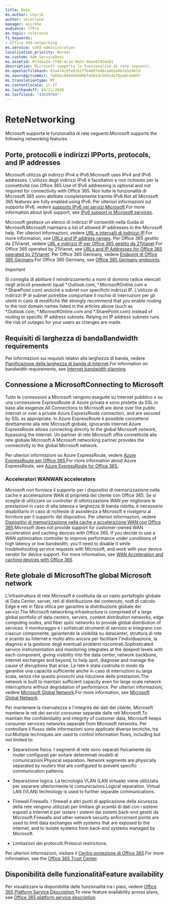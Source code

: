 ```yaml
---
title: Rete
ms.author: sharik
author: skjerland
manager: mnirkhe
audience: ITPro
ms.topic: reference
f1_keywords:
- office-365-networking
ms.service: o365-administration
localization_priority: Normal
ms.custom: Adm_ServiceDesc
ms.assetid: 073dea34-7fd8-4c1d-9a31-6bee87924a81
description: Microsoft supporta le funzionalità di rete seguenti.
ms.openlocfilehash: 62a474c9fe0161f7b4d876d8ca462e6bfe5e962d
ms.sourcegitcommit: 7a68dc894dde0d06fab014c56914a78aa8cda847
ms.translationtype: MT
ms.contentlocale: it-IT
ms.lasthandoff: 04/21/2020
ms.locfileid: "43639764"
---
```

# <a name="networking"></a><span data-ttu-id="3351f-103">Rete</span><span class="sxs-lookup"><span data-stu-id="3351f-103">Networking</span></span>

<span data-ttu-id="3351f-104">Microsoft supporta le funzionalità di rete seguenti.</span><span class="sxs-lookup"><span data-stu-id="3351f-104">Microsoft supports the following networking features.</span></span>
  
## <a name="ports-protocols-and-ip-addresses"></a><span data-ttu-id="3351f-105">Porte, protocolli e indirizzi IP</span><span class="sxs-lookup"><span data-stu-id="3351f-105">Ports, protocols, and IP addresses</span></span>

<span data-ttu-id="3351f-106">Microsoft utilizza gli indirizzi IPv4 e IPv6.</span><span class="sxs-lookup"><span data-stu-id="3351f-106">Microsoft uses IPv4 and IPv6 addresses.</span></span> <span data-ttu-id="3351f-107">L'utilizzo degli indirizzi IPv6 è facoltativo e non richiesto per la connettività con Office 365.</span><span class="sxs-lookup"><span data-stu-id="3351f-107">Use of IPv6 addressing is optional and not required for connectivity with Office 365.</span></span> <span data-ttu-id="3351f-108">Non tutte le funzionalità di Microsoft 365 sono abilitate completamente tramite IPv6.</span><span class="sxs-lookup"><span data-stu-id="3351f-108">Not all Microsoft 365 features are fully enabled using IPv6.</span></span> <span data-ttu-id="3351f-109">Per ulteriori informazioni sul supporto IPv6, vedere [supporto IPv6 nei servizi Microsoft](https://docs.microsoft.com/office365/enterprise/ipv6-support).</span><span class="sxs-lookup"><span data-stu-id="3351f-109">For more information about Ipv6 support, see [IPv6 support in Microsoft services](https://docs.microsoft.com/office365/enterprise/ipv6-support).</span></span>
  
<span data-ttu-id="3351f-110">Microsoft gestisce un elenco di indirizzi IP consentiti nella Guida di Microsoft.</span><span class="sxs-lookup"><span data-stu-id="3351f-110">Microsoft maintains a list of allowed IP addresses in the Microsoft help.</span></span> <span data-ttu-id="3351f-111">Per ulteriori informazioni, vedere [URL e intervalli di indirizzi IP](https://docs.microsoft.com/office365/enterprise/urls-and-ip-address-ranges).</span><span class="sxs-lookup"><span data-stu-id="3351f-111">For more information, see [URLs and IP address ranges](https://docs.microsoft.com/office365/enterprise/urls-and-ip-address-ranges).</span></span> <span data-ttu-id="3351f-112">Per Office 365 gestito da 21Vianet, vedere [URL e indirizzi IP per Office 365 gestito da 21Vianet](https://docs.microsoft.com/office365/enterprise/managing-office-365-endpoints).</span><span class="sxs-lookup"><span data-stu-id="3351f-112">For Office 365 operated by 21Vianet, see [URLs and IP Addresses for Office 365 operated by 21Vianet](https://docs.microsoft.com/office365/enterprise/managing-office-365-endpoints).</span></span> <span data-ttu-id="3351f-113">Per Office 365 Germany, vedere [Endpoint di Office 365 Germany](https://support.office.com/article/Office-365-Germany-endpoints-8a113a50-0071-4155-bb8e-eba5a8dbd4c8).</span><span class="sxs-lookup"><span data-stu-id="3351f-113">For Office 365 Germany, see [Office 365 Germany endpoints](https://support.office.com/article/Office-365-Germany-endpoints-8a113a50-0071-4155-bb8e-eba5a8dbd4c8).</span></span>
  
> [!IMPORTANT]
> <span data-ttu-id="3351f-p103">Si consiglia di abilitare il reindirizzamento a nomi di dominio radice elencati negli articoli preedenti (quali \*.Outlook.com, \*.MicrosoftOnline.com e \*.SharePoint.com) anzichè a subnet con specifichi indirizzi IP. L'utilizzo di indirizzi IP di subnet potrebbe comportare il rischio di interruzioni per gli utenti in caso di modifiche.</span><span class="sxs-lookup"><span data-stu-id="3351f-p103">We strongly recommend that you enable routing to the root domain names listed in the articles above (such as \*.Outlook.com, \*.MicrosoftOnline.com and \*.SharePoint.com) instead of routing to specific IP address subnets. Relying on IP address subnets runs the risk of outages for your users as changes are made.</span></span> 
  
## <a name="bandwidth-requirements"></a><span data-ttu-id="3351f-116">Requisiti di larghezza di banda</span><span class="sxs-lookup"><span data-stu-id="3351f-116">Bandwidth requirements</span></span>

<span data-ttu-id="3351f-117">Per informazioni sui requisiti relativi alla larghezza di banda, vedere [Pianificazione della larghezza di banda di Internet](https://docs.microsoft.com/office365/enterprise/network-planning-and-performance).</span><span class="sxs-lookup"><span data-stu-id="3351f-117">For information on bandwidth requirements, see [Internet bandwidth planning](https://docs.microsoft.com/office365/enterprise/network-planning-and-performance).</span></span>
  
## <a name="connecting-to-microsoft"></a><span data-ttu-id="3351f-118">Connessione a Microsoft</span><span class="sxs-lookup"><span data-stu-id="3351f-118">Connecting to Microsoft</span></span>

<span data-ttu-id="3351f-119">Tutte le connessioni a Microsoft vengono eseguite su Internet pubblico o su una connessione ExpressRoute di Azure privata e sono protette da SSL in base alle esigenze.</span><span class="sxs-lookup"><span data-stu-id="3351f-119">All Connections to Microsoft are done over the public internet or over a private Azure ExpressRoute connection, and are secured by SSL as appropriate.</span></span> <span data-ttu-id="3351f-120">In Azure ExpressRoute è possibile connettersi direttamente alla rete Microsoft globale, ignorando Internet.</span><span class="sxs-lookup"><span data-stu-id="3351f-120">Azure ExpressRoute allows connecting directly to the global Microsoft network, bypassing the internet.</span></span> <span data-ttu-id="3351f-121">Un partner di rete Microsoft offre connettività alla rete globale Microsoft.</span><span class="sxs-lookup"><span data-stu-id="3351f-121">A Microsoft networking partner provides the connectivity to the global Microsoft network.</span></span>
  
<span data-ttu-id="3351f-122">Per ulteriori informazioni su Azure ExpressRoute, vedere [Azure ExpressRoute per Office 365.](https://aka.ms/expressrouteoffice365)</span><span class="sxs-lookup"><span data-stu-id="3351f-122">For more information about Azure ExpressRoute, see [Azure ExpressRoute for Office 365.](https://aka.ms/expressrouteoffice365)</span></span>
  
### <a name="wan-accelerators"></a><span data-ttu-id="3351f-123">Acceleratori WAN</span><span class="sxs-lookup"><span data-stu-id="3351f-123">WAN accelerators</span></span>

<span data-ttu-id="3351f-p105">Microsoft non fornisce il supporto per i dispositivi di memorizzazione nella cache e accelerazione WAN di proprietà del cliente con Office 365. Se si sceglie di utilizzare un controller di ottimizzazione WAN per migliorare le prestazioni in caso di alta latenza o larghezza di banda ridotta, è necessario disabilitarlo in caso di richieste di assistenza a Microsoft e rivolgersi al fornitore per il supporto del dispositivo. Per ulteriori informazioni, vedere [Dispositivi di memorizzazione nella cache e accelerazione WAN con Office 365](https://support.microsoft.com/help/2690045/using-third-party-network-devices-or-solutions-with-office-365).</span><span class="sxs-lookup"><span data-stu-id="3351f-p105">Microsoft does not provide support for customer-owned WAN acceleration and caching devices with Office 365. If you decide to use a WAN optimization controller to improve performance under conditions of high latency or low bandwidth, you'll need to disable it while troubleshooting service requests with Microsoft, and work with your device vendor for device support. For more information, see [WAN Acceleration and caching devices with Office 365](https://support.microsoft.com/help/2690045/using-third-party-network-devices-or-solutions-with-office-365).</span></span>
  
## <a name="the-global-microsoft-network"></a><span data-ttu-id="3351f-127">Rete globale di Microsoft</span><span class="sxs-lookup"><span data-stu-id="3351f-127">The global Microsoft network</span></span>

<span data-ttu-id="3351f-128">L'infrastruttura di rete Microsoft è costituita da un vasto portafoglio globale di Data Center, server, reti di distribuzione del contenuto, nodi di calcolo Edge e reti in fibra ottica per garantire la distribuzione globale dei servizi.</span><span class="sxs-lookup"><span data-stu-id="3351f-128">The Microsoft networking infrastructure is comprised of a large global portfolio of data centers, servers, content distribution networks, edge computing nodes, and fiber optic networks to provide global distribution of services.</span></span> <span data-ttu-id="3351f-129">Il monitoraggio e i sofisticati strumenti di servizio si integrano con ciascun componente, garantendo la visibilità su datacenter, struttura di rete e scambi su Internet e molto altro ancora per facilitare l'individuazione, la diagnosi e la gestione degli eventuali problemi riscontrati.</span><span class="sxs-lookup"><span data-stu-id="3351f-129">Sophisticated service instrumentation and monitoring integrates at the deepest levels with each component, giving visibility into the data center, network backbone, internet exchanges and beyond, to help spot, diagnose and manage the cause of disruptions that arise.</span></span> <span data-ttu-id="3351f-130">La rete è stata costruita in modo da garantire una capacità sufficiente anche in caso di interruzioni su larga scala, senza che questo provochi una riduzione delle prestazioni.</span><span class="sxs-lookup"><span data-stu-id="3351f-130">The network is built to maintain sufficient capacity even for large scale network interruptions without degradation of performance.</span></span> <span data-ttu-id="3351f-131">Per ulteriori informazioni, vedere [Microsoft Global Network](https://docs.microsoft.com/azure/networking/microsoft-global-network).</span><span class="sxs-lookup"><span data-stu-id="3351f-131">For more information, see [Microsoft Global Network](https://docs.microsoft.com/azure/networking/microsoft-global-network).</span></span> 
  
<span data-ttu-id="3351f-132">Per mantenere la riservatezza e l'integrità dei dati del cliente, Microsoft mantiene le reti dei servizi consumer separate dalle reti Microsoft.</span><span class="sxs-lookup"><span data-stu-id="3351f-132">To maintain the confidentiality and integrity of customer data, Microsoft keeps consumer services networks separate from Microsoft networks.</span></span> <span data-ttu-id="3351f-133">Per controllare il flusso delle informazioni sono applicate diverse tecniche, tra cui:</span><span class="sxs-lookup"><span data-stu-id="3351f-133">Multiple techniques are used to control information flows, including but not limited to:</span></span>
  
- <span data-ttu-id="3351f-p108">Separazione fisica. I segmenti di rete sono separati fisicamente da router configurati per evitare determinati modelli di comunicazioni.</span><span class="sxs-lookup"><span data-stu-id="3351f-p108">Physical separation. Network segments are physically separated by routers that are configured to prevent specific communication patterns.</span></span>
    
- <span data-ttu-id="3351f-p109">Separazione logica. La tecnologia VLAN (LAN virtuale) viene utilizzata per separare ulteriormente le comunicazioni.</span><span class="sxs-lookup"><span data-stu-id="3351f-p109">Logical separation. Virtual LAN (VLAN) technology is used to further separate communications.</span></span>
    
- <span data-ttu-id="3351f-138">Firewall.</span><span class="sxs-lookup"><span data-stu-id="3351f-138">Firewalls.</span></span> <span data-ttu-id="3351f-139">I firewall e altri punti di applicazione della sicurezza della rete vengono utilizzati per limitare gli scambi di dati con i sistemi esposti a Internet e per isolare i sistemi dai sistemi back-end gestiti da Microsoft.</span><span class="sxs-lookup"><span data-stu-id="3351f-139">Firewalls and other network security enforcement points are used to limit data exchanges with systems that are exposed to the internet, and to isolate systems from back-end systems managed by Microsoft.</span></span> 
    
- <span data-ttu-id="3351f-140">Limitazioni dei protocolli.</span><span class="sxs-lookup"><span data-stu-id="3351f-140">Protocol restrictions.</span></span>
    
<span data-ttu-id="3351f-141">Per ulteriori informazioni, visitare il [Centro protezione di Office 365](https://www.microsoft.com/trust-center).</span><span class="sxs-lookup"><span data-stu-id="3351f-141">For more information, see the [Office 365 Trust Center](https://www.microsoft.com/trust-center).</span></span> 
  
## <a name="feature-availability"></a><span data-ttu-id="3351f-142">Disponibilità delle funzionalità</span><span class="sxs-lookup"><span data-stu-id="3351f-142">Feature availability</span></span>

<span data-ttu-id="3351f-143">Per visualizzare la disponibilità delle funzionalità tra i piani, vedere [Office 365 Platform Service Description](office-365-platform-service-description.md).</span><span class="sxs-lookup"><span data-stu-id="3351f-143">To view feature availability across plans, see [Office 365 platform service description](office-365-platform-service-description.md).</span></span>
  

